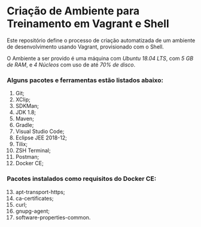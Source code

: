 # Criação de Ambiente para Treinamento em Vagrant e Shell

Este repositório define o processo de criação automatizada de um ambiente de desenvolvimento usando Vagrant, provisionado com o Shell.

O Ambiente a ser provido é uma máquina com *Ubuntu 18.04 LTS*, com *5 GB de RAM*, e *4 Núcleos* com uso de até *70% de disco*.

### Alguns pacotes e ferramentas estão listados abaixo:

1. Git;
2. XClip;
3. SDKMan;
4. JDK 1.8;
5. Maven;
6. Gradle;
7. Visual Studio Code;
8. Eclipse JEE 2018-12;
9. Tilix;
10. ZSH Terminal;
11. Postman;
12. Docker CE;

### Pacotes instalados como requisitos do Docker CE:

13. apt-transport-https;
14. ca-certificates;
15. curl;
16. gnupg-agent;
17. software-properties-common.
